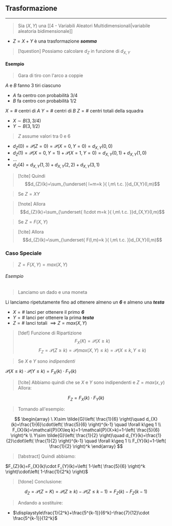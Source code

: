 ## Trasformazione
---
>Sia $(X,Y)$ una [[4 - Variabili Aleatori Multidimensionali|variabile aleatoria bidimensionale]]  

- $Z=X+Y$ è una trasformazione ***somma***

>[!question] Possiamo calcolare $d_{Z}$ in funzione di $d_{X,Y}$

#### Esempio
>Gara di tiro con l'arco a coppie

$A$ e $B$ fanno 3 tiri ciascuno
- $A$ fa centro con probabilità $3 /4$
- $B$ fa centro con probabilità $1 / 2$

$X=\#$ centri di $A$
$Y=\#$ centri di $B$
$Z=\#$ centri totali della squadra

- $X\sim B(3,3 /4)$
- $Y\sim B(3,1 /2)$

> $Z$ assume valori tra $0$ e $6$

- $d_{Z}(0)=\mathcal{P}(Z=0)=\mathcal{P}(X=0,Y=0)=d_{X,Y}(0,0)$
- $d_{Z}(1)=\mathcal{P}(X=0,Y=1)+\mathcal{P}(X=1,Y=0)=d_{X,Y}(0,1)+d_{X,Y}(1,0)$
- $\dots$
- $d_{Z}(4)=d_{X,Y}(1,3)+d_{X,Y}(2,2)+d_{X,Y}(3,1)$


>[!cite] Quindi
>$$d_{Z}(k)=\sum_{\underset{ l+m=k }{ l,m\  t.c. }}d_{X,Y}(l,m)$$

> Se $Z=XY$

>[!note] Allora
>$$d_{Z}(k)=\sum_{\underset{ l\cdot m=k }{ l,m\  t.c. }}d_{X,Y}(l,m)$$

>Se $Z=F(X,Y)$

>[!cite] Allora
>$$d_{Z}(k)=\sum_{\underset{ F(l,m)=k }{ l,m\  t.c. }}d_{X,Y}(l,m)$$

### Caso Speciale
>$Z=F(X,Y)=max(X,Y)$

###### Esempio
>Lanciamo un dado e una moneta

Li lanciamo ripetutamente fino ad ottenere almeno un ***6*** e almeno una ***testa***

- $X=\#$ lanci per ottenere il primo ***6***
- $Y=\#$ lanci per ottenere la prima ***testa***
- $Z=\#$ lanci totali $\implies Z=max(X,Y)$

>[!def] Funzione di Ripartizione
>$$F_{X}(K)=\mathcal{P}(X\geq k)$$
>$$F_{Z}=\mathcal{P}(Z\geq k)=\mathcal{P}(max(X,Y)\leq k)=\mathcal{P}(X\leq k,Y\leq k)$$

>Se $X$ e $Y$ sono *indipendenti*

$\mathcal{P}(X\leq k)\cdot \mathcal{P}(Y\leq k)=F_{X}(k)\cdot F_{Y}(k)$
>[!cite] Abbiamo quindi che se $X$ e $Y$ sono indipendenti e $Z=max(x,y)$ Allora:


$$
F_{Z}=F_{X}(k)\cdot F_{Y}(k)
$$

>Tornando all'esempio:

$$
\begin{array}
\ X\sim \tilde{G}\left( \frac{1}{6} \right)\quad d_{X}(k)=\frac{1}{6}\cdot\left( \frac{5}{6} \right)^{k-1} \quad \forall k\geq 1 \\
F_{X}(k)=\mathcal{P}(X\leq k)=1-\mathcal{P}(X>k)=1-\left( \frac{5}{6} \right)^k \\
Y\sim \tilde{G}\left( \frac{1}{2} \right)\quad d_{Y}(k)=\frac{1}{2}\cdot\left( \frac{1}{2} \right)^{k-1} \quad \forall k\geq 1 \\
F_{Y}(k)=1-\left( \frac{1}{2} \right)^k 
\end{array}
$$

>[!abstract] Quindi abbiamo:

$F_{Z}(k)=F_{X}(k)\cdot F_{Y}(k)=\left( 1-\left( \frac{5}{6} \right)^k \right)\cdot\left( 1-\frac{1}{2^k} \right)$

>[!done] Conclusione:

$$
d_{Z}=\mathcal{P}(Z=K)=\mathcal{P}(Z\geq k)-\mathcal{P}(Z\leq k-1)=F_{Z}(k)-F_{Z}(k-1)
$$
> Andando a sostituire:

- $\displaystyle\frac{1}{2^k}+\frac{5^{k-1}}{6^k}-\frac{7}{12}\cdot \frac{5^{k-1}}{12^k}$

